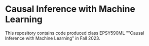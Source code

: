 # Causal Inference with Machine Learning

This repository contains code produced class EPSY590ML ""Causal Inference with Machine Learning" in Fall 2023. 

